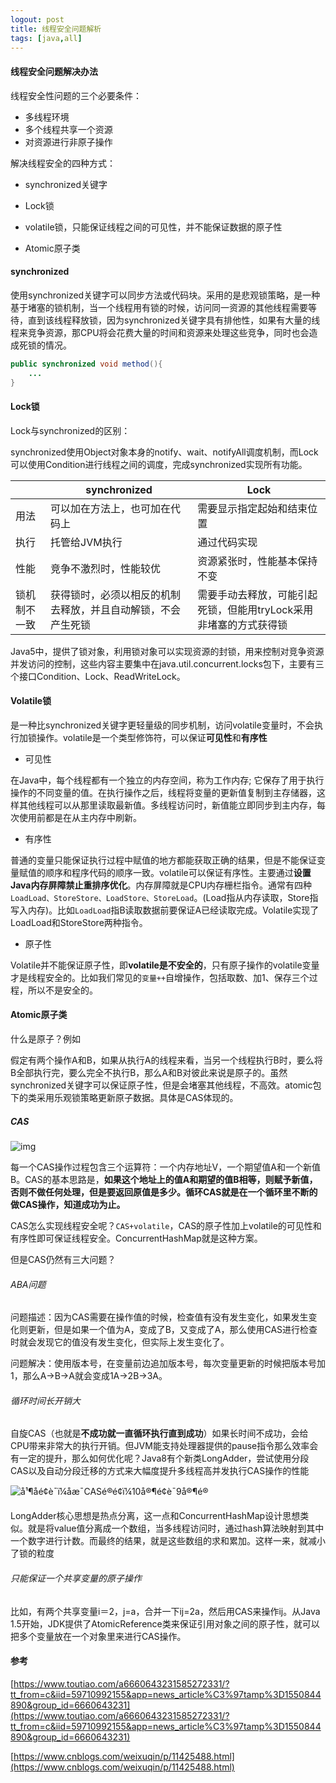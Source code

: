 ```yaml
---
logout: post
title: 线程安全问题解析
tags: [java,all]
---
```


#### 线程安全问题解决办法

线程安全性问题的三个必要条件：

- 多线程环境
- 多个线程共享一个资源
- 对资源进行非原子操作

解决线程安全的四种方式：

- synchronized关键字

- Lock锁

- volatile锁，只能保证线程之间的可见性，并不能保证数据的原子性

- Atomic原子类

  

#### synchronized

使用synchronized关键字可以同步方法或代码块。采用的是悲观锁策略，是一种基于堵塞的锁机制，当一个线程用有锁的时候，访问同一资源的其他线程需要等待，直到该线程释放锁，因为synchronized关键字具有排他性，如果有大量的线程来竞争资源，那CPU将会花费大量的时间和资源来处理这些竞争，同时也会造成死锁的情况。

```java
public synchronized void method(){
    ...
}
```

#### Lock锁

Lock与synchronized的区别：

synchronized使用Object对象本身的notify、wait、notifyAll调度机制，而Lock可以使用Condition进行线程之间的调度，完成synchronized实现所有功能。

|              | synchronized                                                 | Lock                                                         |
| ------------ | ------------------------------------------------------------ | ------------------------------------------------------------ |
| 用法         | 可以加在方法上，也可加在代码上                               | 需要显示指定起始和结束位置                                   |
| 执行         | 托管给JVM执行                                                | 通过代码实现                                                 |
| 性能         | 竞争不激烈时，性能较优                                       | 资源紧张时，性能基本保持不变                                 |
| 锁机制不一致 | 获得锁时，必须以相反的机制去释放，并且自动解锁，不会产生死锁 | 需要手动去释放，可能引起死锁，但能用tryLock采用非堵塞的方式获得锁 |

Java5中，提供了锁对象，利用锁对象可以实现资源的封锁，用来控制对竞争资源并发访问的控制，这些内容主要集中在java.util.concurrent.locks包下，主要有三个接口Condition、Lock、ReadWriteLock。

#### Volatile锁

是一种比synchronized关键字更轻量级的同步机制，访问volatile变量时，不会执行加锁操作。volatile是一个类型修饰符，可以保证**可见性**和**有序性**

- 可见性

在Java中，每个线程都有一个独立的内存空间，称为工作内存; 它保存了用于执行操作的不同变量的值。在执行操作之后，线程将变量的更新值复制到主存储器，这样其他线程可以从那里读取最新值。多线程访问时，新值能立即同步到主内存，每次使用前都是在从主内存中刷新。

- 有序性

普通的变量只能保证执行过程中赋值的地方都能获取正确的结果，但是不能保证变量赋值的顺序和程序代码的顺序一致。volatile可以保证有序性。主要通过**设置Java内存屏障禁止重排序优化**。内存屏障就是CPU内存栅栏指令。通常有四种`LoadLoad、StoreStore、LoadStore、StoreLoad`。(Load指从内存读取，Store指写入内存)。比如`LoadLoad`指B读取数据前要保证A已经读取完成。Volatile实现了LoadLoad和StoreStore两种指令。

- 原子性

Volatile并不能保证原子性，即**volatile是不安全的**，只有原子操作的volatile变量才是线程安全的。比如我们常见的`变量++`自增操作，包括取数、加1、保存三个过程，所以不是安全的。

#### Atomic原子类

什么是原子？例如

假定有两个操作A和B，如果从执行A的线程来看，当另一个线程执行B时，要么将B全部执行完，要么完全不执行B，那么A和B对彼此来说是原子的。虽然synchronized关键字可以保证原子性，但是会堵塞其他线程，不高效。atomic包下的类采用乐观锁策略更新原子数据。具体是CAS体现的。

##### CAS

![img](https://gitee.com/liurio/image_save/raw/master/flink/cas原理.jpg)

每一个CAS操作过程包含三个运算符：一个内存地址V，一个期望值A和一个新值B。CAS的基本思路是，**如果这个地址上的值A和期望的值B相等，则赋予新值，否则不做任何处理，但是要返回原值是多少。循环CAS就是在一个循环里不断的做CAS操作，知道成功为止。**

CAS怎么实现线程安全呢？`CAS+volatile`，CAS的原子性加上volatile的可见性和有序性即可保证线程安全。ConcurrentHashMap就是这种方案。

但是CAS仍然有三大问题？

###### ABA问题

问题描述：因为CAS需要在操作值的时候，检查值有没有发生变化，如果发生变化则更新，但是如果一个值为A，变成了B，又变成了A，那么使用CAS进行检查时就会发现它的值没有发生变化，但实际上发生变化了。

问题解决：使用版本号，在变量前边追加版本号，每次变量更新的时候把版本号加1，那么A→B→A就会变成1A→2B→3A。

###### 循环时间长开销大

自旋CAS（也就是**不成功就一直循环执行直到成功**）如果长时间不成功，会给CPU带来非常大的执行开销。但JVM能支持处理器提供的pause指令那么效率会有一定的提升，那么如何优化呢？Java8有个新类LongAdder，尝试使用分段CAS以及自动分段迁移的方式来大幅度提升多线程高并发执行CAS操作的性能

![å¹¶åé¢è¯ï¼åæ¯CASé®é¢ï¼10å®¶é¢è¯9å®¶é®](http://p3.pstatp.com/large/pgc-image/3a3c70b8fd8845ba8d2671f417b6a8a9)

LongAdder核心思想是热点分离，这一点和ConcurrentHashMap设计思想类似。就是将value值分离成一个数组，当多线程访问时，通过hash算法映射到其中一个数字进行计数。而最终的结果，就是这些数组的求和累加。这样一来，就减小了锁的粒度

###### 只能保证一个共享变量的原子操作

比如，有两个共享变量i＝2，j=a，合并一下ij=2a，然后用CAS来操作ij。从Java 1.5开始，JDK提供了AtomicReference类来保证引用对象之间的原子性，就可以把多个变量放在一个对象里来进行CAS操作。

#### 参考

[https://www.toutiao.com/a6660643231585272331/?tt_from=c&iid=59710992155&app=news_article%C3%97tamp%3D1550844890&group_id=6660643231](https://www.toutiao.com/a6660643231585272331/?tt_from=c&iid=59710992155&app=news_article%C3%97tamp%3D1550844890&group_id=6660643231)

[https://www.cnblogs.com/weixuqin/p/11425488.html](https://www.cnblogs.com/weixuqin/p/11425488.html)